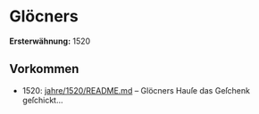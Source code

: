 # Glöcners

**Ersterwähnung:** 1520

## Vorkommen
- 1520: [jahre/1520/README.md](../jahre/1520/README.md) – Glöcners Hauſe das Geſchenk geſchickt...
